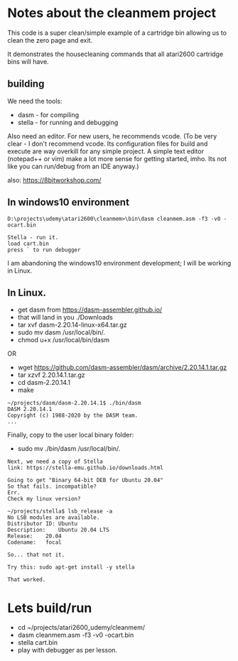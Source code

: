 # Notes about the cleanmem project

This code is a super clean/simple example of a cartridge bin allowing us
to clean the zero page and exit.

It demonstrates the housecleaning commands that all atari2600 cartridge bins will have.

## building

We need  the tools:
* dasm  - for compiling
* stella - for running and debugging

Also need an editor.  For new users, he recommends vcode. (To be very clear - I don't recommend vcode. Its configuration files for build and execute are way overkill for any simple project. A simple text editor (notepad++ or vim) make a lot more sense for getting started, imho.  Its not like you can run/debug from an IDE anyway.)


also: https://8bitworkshop.com/

## In windows10 environment

```
D:\projects\udemy\atari2600\cleanmem>\bin\dasm cleanmem.asm -f3 -v0 -ocart.bin

Stella - run it.
load cart.bin
press ` to run debugger

````

I am abandoning the windows10 environment development; I will be working in Linux. 

## In Linux.

* get dasm from  https://dasm-assembler.github.io/
* that will land in you ./Downloads
* tar xvf dasm-2.20.14-linux-x64.tar.gz
* sudo mv dasm /usr/local/bin/.
* chmod u+x /usr/local/bin/dasm

OR

* wget  https://github.com/dasm-assembler/dasm/archive/2.20.14.1.tar.gz
* tar xzvf 2.20.14.1.tar.gz
* cd dasm-2.20.14.1
* make

```
~/projects/dasm/dasm-2.20.14.1$ ./bin/dasm 
DASM 2.20.14.1
Copyright (c) 1988-2020 by the DASM team.
...
```
Finally, copy to the user local binary folder:

* sudo mv ./bin/dasm /usr/local/bin/.

```
Next, we need a copy of Stella
link: https://stella-emu.github.io/downloads.html

Going to get "Binary 64-bit DEB for Ubuntu 20.04" 
So that fails. incompatible?
Err.
Check my linux version?

~/projects/stella$ lsb_release -a
No LSB modules are available.
Distributor ID:	Ubuntu
Description:	Ubuntu 20.04 LTS
Release:	20.04
Codename:	focal

So... that not it.

Try this: sudo apt-get install -y stella

That worked.
```


# Lets build/run

* cd ~/projects/atari2600_udemy/cleanmem/
* dasm cleanmem.asm -f3 -v0 -ocart.bin
* stella cart.bin
* play with debugger as per lesson.


